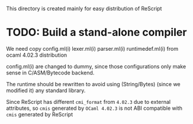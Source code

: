 This directory is created mainly for easy distribution of ReScript

# TODO: Build a stand-alone compiler
  
  We need copy config.ml(i) lexer.ml(i) parser.ml(i) runtimedef.ml(i) from  ocaml 4.02.3
  distribution

  config.ml(i) are changed to dummy, since those configurations only
  make sense in C/ASM/Bytecode backend.

  The runtime should be rewritten to avoid using (String/Bytes) (since
  we modified it) any standard library.

  Since ReScript has different `cmi_format` from `4.02.3` due to
  external attributes, so `cmis` generated by `OCaml 4.02.3` is not ABI
  compatible with `cmis` generated by ReScript
